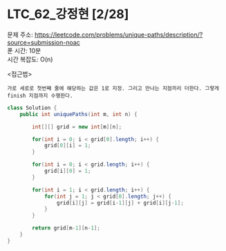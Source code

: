 # LTC_62_강정현 [2/28] </br>
문제 주소: https://leetcode.com/problems/unique-paths/description/?source=submission-noac </br>
푼 시간: 10분 </br>
시간 복잡도: O(n) </br>


<접근법>
```
가로 세로로 첫번째 줄에 해당하는 값은 1로 지정. 그리고 만나는 지점끼리 더한다. 그렇게 finish 지점까지 수행한다.
```


```java
class Solution {
    public int uniquePaths(int m, int n) {

        int[][] grid = new int[m][n];

        for(int i = 0; i < grid[0].length; i++) {
            grid[0][i] = 1;
        }

        for(int i = 0; i < grid.length; i++) {
            grid[i][0] = 1;
        }

        for(int i = 1; i < grid.length; i++) {
            for(int j = 1; j < grid[0].length; j++) {
                grid[i][j] = grid[i-1][j] + grid[i][j-1];
            }
        }

        return grid[m-1][n-1];
    }
}
```
